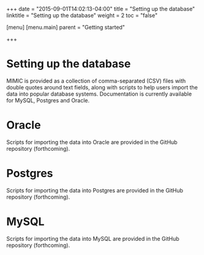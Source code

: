 +++
date = "2015-09-01T14:02:13-04:00"
title = "Setting up the database"
linktitle = "Setting up the database"
weight = 2
toc = "false"

[menu]
  [menu.main]
    parent = "Getting started"

+++

# Setting up the database

MIMIC is provided as a collection of comma-separated (CSV) files with double quotes around text fields, along with scripts to help users import the data into popular database systems. Documentation is currently available for MySQL, Postgres and Oracle.

# Oracle

Scripts for importing the data into Oracle are provided in the GitHub repository (forthcoming).

# Postgres

Scripts for importing the data into Postgres are provided in the GitHub repository (forthcoming).

# MySQL

Scripts for importing the data into MySQL are provided in the GitHub repository (forthcoming).
